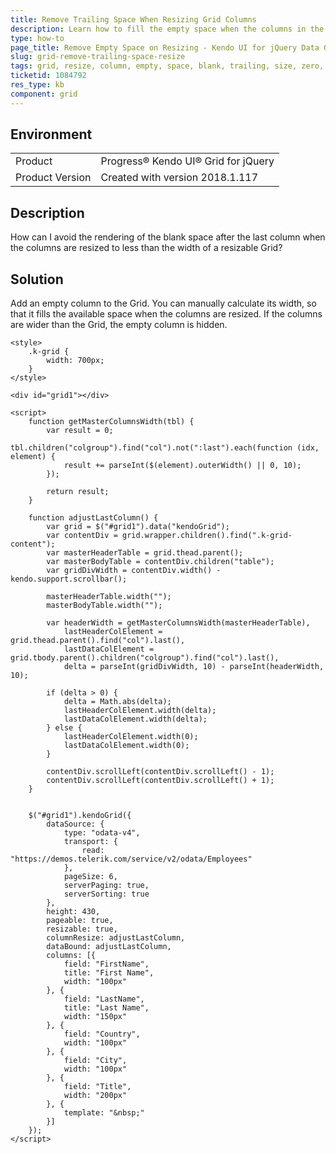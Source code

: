 ```yaml
---
title: Remove Trailing Space When Resizing Grid Columns
description: Learn how to fill the empty space when the columns in the Kendo UI Grid are resized.
type: how-to
page_title: Remove Empty Space on Resizing - Kendo UI for jQuery Data Grid
slug: grid-remove-trailing-space-resize
tags: grid, resize, column, empty, space, blank, trailing, size, zero, width
ticketid: 1084792
res_type: kb
component: grid
---
```


## Environment

<table>
 <tr>
  <td>Product</td>
  <td>Progress® Kendo UI® Grid for jQuery</td> 
 </tr>
 <tr>
  <td>Product Version</td>
  <td>Created with version 2018.1.117</td>
 </tr>
</table>

## Description

How can I avoid the rendering of the blank space after the last column when the columns are resized to less than the width of a resizable Grid?

## Solution

Add an empty column to the Grid. You can manually calculate its width, so that it fills the available space when the columns are resized. If the columns are wider than the Grid, the empty column is hidden.

```dojo
<style>
    .k-grid {
        width: 700px;
    }
</style>

<div id="grid1"></div>

<script>
    function getMasterColumnsWidth(tbl) {
        var result = 0;
        tbl.children("colgroup").find("col").not(":last").each(function (idx, element) {
            result += parseInt($(element).outerWidth() || 0, 10);
        });

        return result;
    }

    function adjustLastColumn() {
        var grid = $("#grid1").data("kendoGrid");
        var contentDiv = grid.wrapper.children().find(".k-grid-content");
        var masterHeaderTable = grid.thead.parent();
        var masterBodyTable = contentDiv.children("table");
        var gridDivWidth = contentDiv.width() - kendo.support.scrollbar();

        masterHeaderTable.width("");
        masterBodyTable.width("");

        var headerWidth = getMasterColumnsWidth(masterHeaderTable),
            lastHeaderColElement = grid.thead.parent().find("col").last(),
            lastDataColElement = grid.tbody.parent().children("colgroup").find("col").last(),
            delta = parseInt(gridDivWidth, 10) - parseInt(headerWidth, 10);

        if (delta > 0) {
            delta = Math.abs(delta);
            lastHeaderColElement.width(delta);
            lastDataColElement.width(delta);
        } else {
            lastHeaderColElement.width(0);
            lastDataColElement.width(0);
        }

        contentDiv.scrollLeft(contentDiv.scrollLeft() - 1);
        contentDiv.scrollLeft(contentDiv.scrollLeft() + 1);
    }


    $("#grid1").kendoGrid({
        dataSource: {
            type: "odata-v4",
            transport: {
                read: "https://demos.telerik.com/service/v2/odata/Employees"
            },
            pageSize: 6,
            serverPaging: true,
            serverSorting: true
        },
        height: 430,
        pageable: true,
        resizable: true,
        columnResize: adjustLastColumn,
        dataBound: adjustLastColumn,
        columns: [{
            field: "FirstName",
            title: "First Name",
            width: "100px"
        }, {
            field: "LastName",
            title: "Last Name",
            width: "150px"
        }, {
            field: "Country",
            width: "100px"
        }, {
            field: "City",
            width: "100px"
        }, {
            field: "Title",
            width: "200px"
        }, {
            template: "&nbsp;"
        }]
    });
</script>
```
